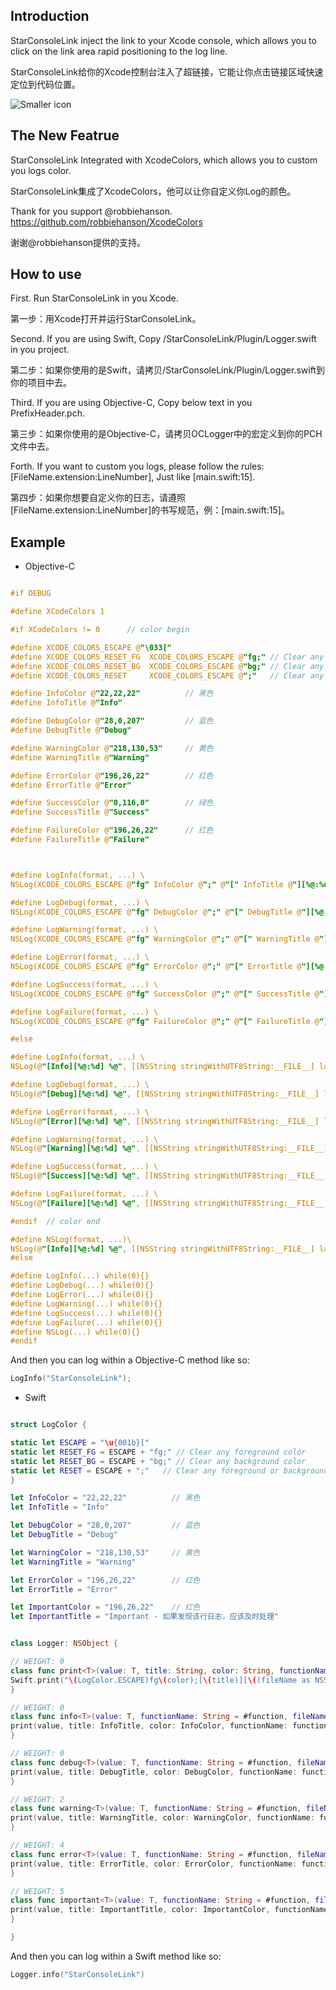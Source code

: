 
## Introduction

StarConsoleLink inject the link to your Xcode console, which allows you to click on the link area rapid positioning to the log line.

StarConsoleLink给你的Xcode控制台注入了超链接，它能让你点击链接区域快速定位到代码位置。

![Smaller icon](https://github.com/iStarEternal/StarConsoleLink/blob/master/example_image.png "Title here")


## The New Featrue

StarConsoleLink Integrated with XcodeColors, which allows you to custom you logs color.

StarConsoleLink集成了XcodeColors，他可以让你自定义你Log的颜色。

Thank for you support @robbiehanson.  https://github.com/robbiehanson/XcodeColors

谢谢@robbiehanson提供的支持。


## How to use

First.  Run StarConsoleLink in you Xcode.

第一步：用Xcode打开并运行StarConsoleLink。

Second.  If you are using Swift, Copy /StarConsoleLink/Plugin/Logger.swift in you project.

第二步：如果你使用的是Swift，请拷贝/StarConsoleLink/Plugin/Logger.swift到你的项目中去。

Third.  If you are using Objective-C, Copy below text in you PrefixHeader.pch.

第三步：如果你使用的是Objective-C，请拷贝OCLogger中的宏定义到你的PCH文件中去。

Forth.  If you want to custom you logs, please follow the rules: [FileName.extension:LineNumber], Just like [main.swift:15].

第四步：如果你想要自定义你的日志，请遵照[FileName.extension:LineNumber]的书写规范，例：[main.swift:15]。


## Example
* Objective-C
```objective-c

#if DEBUG

#define XCodeColors 1

#if XCodeColors != 0      // color begin

#define XCODE_COLORS_ESCAPE @"\033["
#define XCODE_COLORS_RESET_FG  XCODE_COLORS_ESCAPE @"fg;" // Clear any foreground color
#define XCODE_COLORS_RESET_BG  XCODE_COLORS_ESCAPE @"bg;" // Clear any background color
#define XCODE_COLORS_RESET     XCODE_COLORS_ESCAPE @";"   // Clear any foreground or background color

#define InfoColor @"22,22,22"          // 黑色
#define InfoTitle @"Info"

#define DebugColor @"28,0,207"         // 蓝色
#define DebugTitle @"Debug"

#define WarningColor @"218,130,53"     // 黄色
#define WarningTitle @"Warning"

#define ErrorColor @"196,26,22"        // 红色
#define ErrorTitle @"Error"

#define SuccessColor @"0,116,0"        // 绿色
#define SuccessTitle @"Success"

#define FailureColor @"196,26,22"      // 红色
#define FailureTitle @"Failure"



#define LogInfo(format, ...) \
NSLog(XCODE_COLORS_ESCAPE @"fg" InfoColor @";" @"[" InfoTitle @"][%@:%d] %@" XCODE_COLORS_RESET, [[NSString stringWithUTF8String:__FILE__] lastPathComponent], __LINE__, [NSString stringWithFormat:(format), ##__VA_ARGS__])

#define LogDebug(format, ...) \
NSLog(XCODE_COLORS_ESCAPE @"fg" DebugColor @";" @"[" DebugTitle @"][%@:%d] %@" XCODE_COLORS_RESET, [[NSString stringWithUTF8String:__FILE__] lastPathComponent], __LINE__, [NSString stringWithFormat:(format), ##__VA_ARGS__])

#define LogWarning(format, ...) \
NSLog(XCODE_COLORS_ESCAPE @"fg" WarningColor @";" @"[" WarningTitle @"][%@:%d] %@" XCODE_COLORS_RESET, [[NSString stringWithUTF8String:__FILE__] lastPathComponent], __LINE__, [NSString stringWithFormat:(format), ##__VA_ARGS__])

#define LogError(format, ...) \
NSLog(XCODE_COLORS_ESCAPE @"fg" ErrorColor @";" @"[" ErrorTitle @"][%@:%d] %@" XCODE_COLORS_RESET, [[NSString stringWithUTF8String:__FILE__] lastPathComponent], __LINE__, [NSString stringWithFormat:(format), ##__VA_ARGS__])

#define LogSuccess(format, ...) \
NSLog(XCODE_COLORS_ESCAPE @"fg" SuccessColor @";" @"[" SuccessTitle @"][%@:%d] %@" XCODE_COLORS_RESET, [[NSString stringWithUTF8String:__FILE__] lastPathComponent], __LINE__, [NSString stringWithFormat:(format), ##__VA_ARGS__])

#define LogFailure(format, ...) \
NSLog(XCODE_COLORS_ESCAPE @"fg" FailureColor @";" @"[" FailureTitle @"][%@:%d] %@" XCODE_COLORS_RESET, [[NSString stringWithUTF8String:__FILE__] lastPathComponent], __LINE__, [NSString stringWithFormat:(format), ##__VA_ARGS__])

#else

#define LogInfo(format, ...) \
NSLog(@"[Info][%@:%d] %@", [[NSString stringWithUTF8String:__FILE__] lastPathComponent], __LINE__, [NSString stringWithFormat:(format), ##__VA_ARGS__])

#define LogDebug(format, ...) \
NSLog(@"[Debug][%@:%d] %@", [[NSString stringWithUTF8String:__FILE__] lastPathComponent], __LINE__, [NSString stringWithFormat:(format), ##__VA_ARGS__])

#define LogError(format, ...) \
NSLog(@"[Error][%@:%d] %@", [[NSString stringWithUTF8String:__FILE__] lastPathComponent], __LINE__, [NSString stringWithFormat:(format), ##__VA_ARGS__])

#define LogWarning(format, ...) \
NSLog(@"[Warning][%@:%d] %@", [[NSString stringWithUTF8String:__FILE__] lastPathComponent], __LINE__, [NSString stringWithFormat:(format), ##__VA_ARGS__])

#define LogSuccess(format, ...) \
NSLog(@"[Success][%@:%d] %@", [[NSString stringWithUTF8String:__FILE__] lastPathComponent], __LINE__, [NSString stringWithFormat:(format), ##__VA_ARGS__])

#define LogFailure(format, ...) \
NSLog(@"[Failure][%@:%d] %@", [[NSString stringWithUTF8String:__FILE__] lastPathComponent], __LINE__, [NSString stringWithFormat:(format), ##__VA_ARGS__])

#endif  // color end

#define NSLog(format, ...)\
NSLog(@"[Info][%@:%d] %@", [[NSString stringWithUTF8String:__FILE__] lastPathComponent], __LINE__, [NSString stringWithFormat:(format), ##__VA_ARGS__])
#else

#define LogInfo(...) while(0){}
#define LogDebug(...) while(0){}
#define LogError(...) while(0){}
#define LogWarning(...) while(0){}
#define LogSuccess(...) while(0){}
#define LogFailure(...) while(0){}
#define NSLog(...) while(0){}
#endif

```
And then you can log within a Objective-C method like so:
```Objective-C
LogInfo("StarConsoleLink");
```
* Swift
```swift

struct LogColor {

static let ESCAPE = "\u{001b}["
static let RESET_FG = ESCAPE + "fg;" // Clear any foreground color
static let RESET_BG = ESCAPE + "bg;" // Clear any background color
static let RESET = ESCAPE + ";"   // Clear any foreground or background color
}

let InfoColor = "22,22,22"          // 黑色
let InfoTitle = "Info"

let DebugColor = "28,0,207"         // 蓝色
let DebugTitle = "Debug"

let WarningColor = "218,130,53"     // 黄色
let WarningTitle = "Warning"

let ErrorColor = "196,26,22"        // 红色
let ErrorTitle = "Error"

let ImportantColor = "196,26,22"    // 红色
let ImportantTitle = "Important - 如果发现该行日志，应该及时处理"


class Logger: NSObject {

// WEIGHT: 0
class func print<T>(value: T, title: String, color: String, functionName: String, fileName: String, lineNumber: Int) {
Swift.print("\(LogColor.ESCAPE)fg\(color);[\(title)][\((fileName as NSString).lastPathComponent):\(lineNumber)] \(value)\(LogColor.RESET)")
}

// WEIGHT: 0
class func info<T>(value: T, functionName: String = #function, fileName: String = #file, lineNumber: Int = #line) {
print(value, title: InfoTitle, color: InfoColor, functionName: functionName, fileName: fileName, lineNumber: lineNumber)
}

// WEIGHT: 0
class func debug<T>(value: T, functionName: String = #function, fileName: String = #file, lineNumber: Int = #line) {
print(value, title: DebugTitle, color: DebugColor, functionName: functionName, fileName: fileName, lineNumber: lineNumber)
}

// WEIGHT: 2
class func warning<T>(value: T, functionName: String = #function, fileName: String = #file, lineNumber: Int = #line) {
print(value, title: WarningTitle, color: WarningColor, functionName: functionName, fileName: fileName, lineNumber: lineNumber)
}

// WEIGHT: 4
class func error<T>(value: T, functionName: String = #function, fileName: String = #file, lineNumber: Int = #line) {
print(value, title: ErrorTitle, color: ErrorColor, functionName: functionName, fileName: fileName, lineNumber: lineNumber)
}

// WEIGHT: 5
class func important<T>(value: T, functionName: String = #function, fileName: String = #file, lineNumber: Int = #line) {
print(value, title: ImportantTitle, color: ImportantColor, functionName: functionName, fileName: fileName, lineNumber: lineNumber)
}

}


```
And then you can log within a Swift method like so:

```Swift
Logger.info("StarConsoleLink")
```
